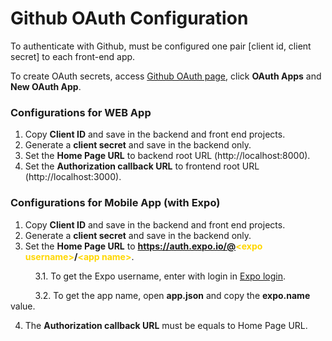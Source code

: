 # Github OAuth Configuration

To authenticate with Github, must be configured one pair [client id, client secret] to each front-end app.

To create OAuth secrets, access [Github OAuth page](https://github.com/settings/developers), click **OAuth Apps** and **New OAuth App**.

### Configurations for WEB App
1. Copy **Client ID** and save in the backend and front end projects.
2. Generate a **client secret** and save in the backend only.
3. Set the **Home Page URL** to backend root URL (http://localhost:8000).
4. Set the **Authorization callback URL** to frontend root URL (http://localhost:3000).

### Configurations for Mobile App (with Expo)
1. Copy **Client ID** and save in the backend and front end projects.
2. Generate a **client secret** and save in the backend only.
3. Set the **Home Page URL** to **https://auth.expo.io/@<span style="color:gold">\<expo username\></span>/<span style="color:gold"><app name\></span>**.

&nbsp;&nbsp;&nbsp;&nbsp;&nbsp;&nbsp;&nbsp;&nbsp;&nbsp;&nbsp;3.1. To get the Expo username, enter with login in [Expo login](https://expo.dev/login).

&nbsp;&nbsp;&nbsp;&nbsp;&nbsp;&nbsp;&nbsp;&nbsp;&nbsp;&nbsp;3.2. To get the app name, open **app.json** and copy the **expo.name** value.

4. The **Authorization callback URL** must be equals to Home Page URL.
